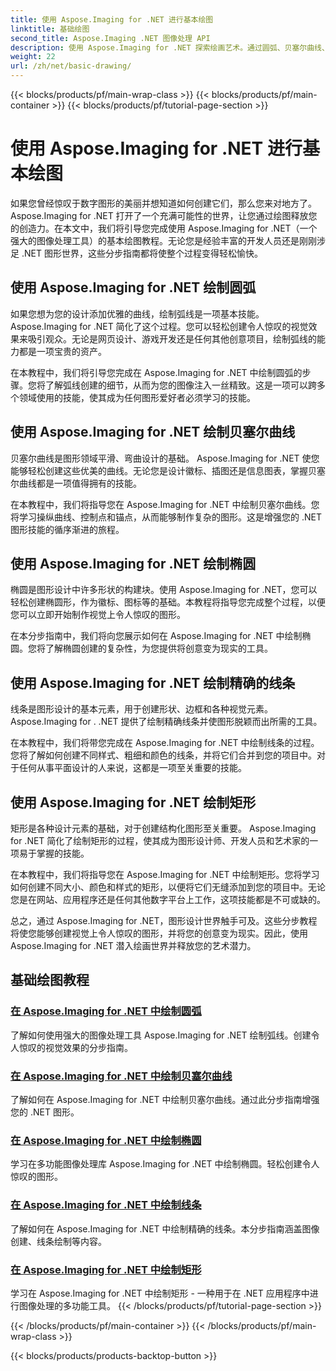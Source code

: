 ```yaml
---
title: 使用 Aspose.Imaging for .NET 进行基本绘图
linktitle: 基础绘图
second_title: Aspose.Imaging .NET 图像处理 API
description: 使用 Aspose.Imaging for .NET 探索绘画艺术。通过圆弧、贝塞尔曲线、椭圆、直线和矩形的分步指南创建令人惊叹的视觉效果。
weight: 22
url: /zh/net/basic-drawing/
---
```


{{< blocks/products/pf/main-wrap-class >}}
{{< blocks/products/pf/main-container >}}
{{< blocks/products/pf/tutorial-page-section >}}

# 使用 Aspose.Imaging for .NET 进行基本绘图


如果您曾经惊叹于数字图形的美丽并想知道如何创建它们，那么您来对地方了。 Aspose.Imaging for .NET 打开了一个充满可能性的世界，让您通过绘图释放您的创造力。在本文中，我们将引导您完成使用 Aspose.Imaging for .NET（一个强大的图像处理工具）的基本绘图教程。无论您是经验丰富的开发人员还是刚刚涉足 .NET 图形世界，这些分步指南都将使整个过程变得轻松愉快。

## 使用 Aspose.Imaging for .NET 绘制圆弧

如果您想为您的设计添加优雅的曲线，绘制弧线是一项基本技能。 Aspose.Imaging for .NET 简化了这个过程。您可以轻松创建令人惊叹的视觉效果来吸引观众。无论是网页设计、游戏开发还是任何其他创意项目，绘制弧线的能力都是一项宝贵的资产。

在本教程中，我们将引导您完成在 Aspose.Imaging for .NET 中绘制圆弧的步骤。您将了解弧线创建的细节，从而为您的图像注入一丝精致。这是一项可以跨多个领域使用的技能，使其成为任何图形爱好者必须学习的技能。

## 使用 Aspose.Imaging for .NET 绘制贝塞尔曲线

贝塞尔曲线是图形领域平滑、弯曲设计的基础。 Aspose.Imaging for .NET 使您能够轻松创建这些优美的曲线。无论您是设计徽标、插图还是信息图表，掌握贝塞尔曲线都是一项值得拥有的技能。

在本教程中，我们将指导您在 Aspose.Imaging for .NET 中绘制贝塞尔曲线。您将学习操纵曲线、控制点和锚点，从而能够制作复杂的图形。这是增强您的 .NET 图形技能的循序渐进的旅程。

## 使用 Aspose.Imaging for .NET 绘制椭圆

椭圆是图形设计中许多形状的构建块。使用 Aspose.Imaging for .NET，您可以轻松创建椭圆形，作为徽标、图标等的基础。本教程将指导您完成整个过程，以便您可以立即开始制作视觉上令人惊叹的图形。

在本分步指南中，我们将向您展示如何在 Aspose.Imaging for .NET 中绘制椭圆。您将了解椭圆创建的复杂性，为您提供将创意变为现实的工具。

## 使用 Aspose.Imaging for .NET 绘制精确的线条

线条是图形设计的基本元素，用于创建形状、边框和各种视觉元素。 Aspose.Imaging for . .NET 提供了绘制精确线条并使图形脱颖而出所需的工具。

在本教程中，我们将带您完成在 Aspose.Imaging for .NET 中绘制线条的过程。您将了解如何创建不同样式、粗细和颜色的线条，并将它们合并到您的项目中。对于任何从事平面设计的人来说，这都是一项至关重要的技能。

## 使用 Aspose.Imaging for .NET 绘制矩形

矩形是各种设计元素的基础，对于创建结构化图形至关重要。 Aspose.Imaging for .NET 简化了绘制矩形的过程，使其成为图形设计师、开发人员和艺术家的一项易于掌握的技能。

在本教程中，我们将指导您在 Aspose.Imaging for .NET 中绘制矩形。您将学习如何创建不同大小、颜色和样式的矩形，以便将它们无缝添加到您的项目中。无论您是在网站、应用程序还是任何其他数字平台上工作，这项技能都是不可或缺的。

总之，通过 Aspose.Imaging for .NET，图形设计世界触手可及。这些分步教程将使您能够创建视觉上令人惊叹的图形，并将您的创意变为现实。因此，使用 Aspose.Imaging for .NET 潜入绘画世界并释放您的艺术潜力。
## 基础绘图教程
### [在 Aspose.Imaging for .NET 中绘制圆弧](./draw-arc/)
了解如何使用强大的图像处理工具 Aspose.Imaging for .NET 绘制弧线。创建令人惊叹的视觉效果的分步指南。
### [在 Aspose.Imaging for .NET 中绘制贝塞尔曲线](./draw-bezier-curve/)
了解如何在 Aspose.Imaging for .NET 中绘制贝塞尔曲线。通过此分步指南增强您的 .NET 图形。
### [在 Aspose.Imaging for .NET 中绘制椭圆](./draw-ellipse/)
学习在多功能图像处理库 Aspose.Imaging for .NET 中绘制椭圆。轻松创建令人惊叹的图形。
### [在 Aspose.Imaging for .NET 中绘制线条](./draw-lines/)
了解如何在 Aspose.Imaging for .NET 中绘制精确的线条。本分步指南涵盖图像创建、线条绘制等内容。
### [在 Aspose.Imaging for .NET 中绘制矩形](./draw-rectangle/)
学习在 Aspose.Imaging for .NET 中绘制矩形 - 一种用于在 .NET 应用程序中进行图像处理的多功能工具。
{{< /blocks/products/pf/tutorial-page-section >}}

{{< /blocks/products/pf/main-container >}}
{{< /blocks/products/pf/main-wrap-class >}}

{{< blocks/products/products-backtop-button >}}
